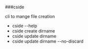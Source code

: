###cside

cli to mange file creation

 * cside --help
 * cside create dirname
 * cside update dirname
 * cside update dirname --no-discard